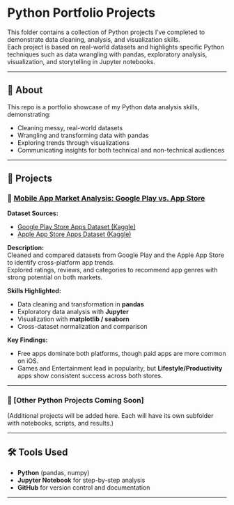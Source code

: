 # Python Portfolio Projects

This folder contains a collection of Python projects I’ve completed to demonstrate data cleaning, analysis, and visualization skills.  
Each project is based on real-world datasets and highlights specific Python techniques such as data wrangling with pandas, exploratory analysis, visualization, and storytelling in Jupyter notebooks.  

___


## 📎 About
This repo is a portfolio showcase of my Python data analysis skills, demonstrating:  
- Cleaning messy, real-world datasets  
- Wrangling and transforming data with pandas  
- Exploring trends through visualizations  
- Communicating insights for both technical and non-technical audiences  


---

## 📂 Projects

### 🔹 [Mobile App Market Analysis: Google Play vs. App Store](./mobile-app-analysis)
**Dataset Sources:**  
- [Google Play Store Apps Dataset (Kaggle)](https://www.kaggle.com/datasets/lava18/google-play-store-apps)  
- [Apple App Store Apps Dataset (Kaggle)](https://www.kaggle.com/datasets/ramamet4/app-store-apple-data-set-10k-apps)  

**Description:**  
Cleaned and compared datasets from Google Play and the Apple App Store to identify cross-platform app trends.  
Explored ratings, reviews, and categories to recommend app genres with strong potential on both markets.  

**Skills Highlighted:**  
- Data cleaning and transformation in **pandas**  
- Exploratory data analysis with **Jupyter**  
- Visualization with **matplotlib / seaborn**  
- Cross-dataset normalization and comparison  

**Key Findings:**  
- Free apps dominate both platforms, though paid apps are more common on iOS.  
- Games and Entertainment lead in popularity, but **Lifestyle/Productivity** apps show consistent success across both stores.  

---

### 🔹 [Other Python Projects Coming Soon]  
(Additional projects will be added here. Each will have its own subfolder with notebooks, scripts, and results.)  

---

## 🛠 Tools Used
- **Python** (pandas, numpy)  
- **Jupyter Notebook** for step-by-step analysis  
- **GitHub** for version control and documentation  

---

